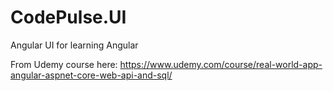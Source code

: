 # CodePulse.UI
Angular UI for learning Angular

From Udemy course here:  https://www.udemy.com/course/real-world-app-angular-aspnet-core-web-api-and-sql/
